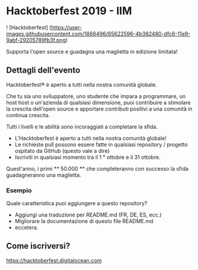 
# Hacktoberfest 2019 - IIM

! [Hacktoberfest] (https://user-images.githubusercontent.com/1866496/65622596-4b382480-dfc6-11e9-9abf-29205789fb3f.png)

Supporta l'open source e guadagna una maglietta in edizione limitata!

## Dettagli dell'evento
Hacktoberfest® è aperto a tutti nella nostra comunità globale.

Che tu sia uno sviluppatore, uno studente che impara a programmare, un host host o un'azienda di qualsiasi dimensione, puoi contribuire a stimolare la crescita dell'open source e apportare contributi positivi a una comunità in continua crescita.

Tutti i livelli e le abilità sono incoraggiati a completare la sfida.

- L'Hacktoberfest è aperto a tutti nella nostra comunità globale!
- Le richieste pull possono essere fatte in qualsiasi repository / progetto ospitato da GitHub (questo vale a dire)
- Iscriviti in qualsiasi momento tra il 1 ° ottobre e il 31 ottobre.

Quest'anno, i primi ** 50.000 ** che completeranno con successo la sfida guadagneranno una maglietta.

### Esempio

Quale caratteristica puoi aggiungere a questo repository?

- Aggiungi una traduzione per README.md (FR, DE, ES, ecc.)
- Migliorare la documentazione di questo file README.md
- eccetera.

## Come iscriversi?

https://hacktoberfest.digitalocean.com

